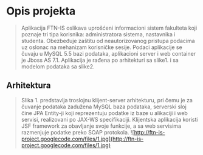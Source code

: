 # Opis projekta #

> Aplikacija FTN-IS oslikava uprošćeni informacioni sistem fakulteta koji poznaje tri tipa korisnika: administratora sistema, nastavnika i studenta. Obezbeđuje zaštitu od neautorizovanog pristupa podacima uz oslonac na mehanizam korisničke sesije. Podaci aplikacije se čuvaju u MySQL 5.5 bazi podataka, aplikacioni server i web container je Jboss AS 7.1. Aplikacija je rađena po arhitekturi sa slike1. i sa modelom podataka sa slike2.

## Arhitektura ##

> Slika 1. predstavlja troslojnu klijent-server arhitekturu, pri čemu je za čuvanje podataka zadužena MySQL baza podataka, serverski sloj čine JPA Entity-ji koji reprezentuju podatke iz baze u alikaciji i web servisi, realizovani po JAX-WS specifikaciji. Klijentska aplikacija koristi JSF framework za obavljanje svoje funkcije, a sa web servisima razmenjuje podatke preko SOAP protokola.
![http://ftn-is-project.googlecode.com/files/1.jpg](http://ftn-is-project.googlecode.com/files/1.jpg)




